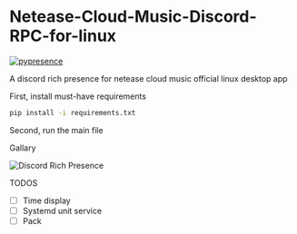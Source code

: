 # Netease-Cloud-Music-Discord-RPC-for-linux

[![pypresence](https://img.shields.io/badge/using-pypresence-00bb88.svg?style=for-the-badge&logo=discord&logoWidth=20)](https://github.com/qwertyquerty/pypresence)

A discord rich presence for netease cloud music official linux desktop app

First, install must-have requirements
```bash
pip install -i requirements.txt
```
Second, run the main file

Gallary

![Discord Rich Presence](https://user-images.githubusercontent.com/22847876/115551934-8fea7700-a260-11eb-9c39-a2286fb81d00.png)

TODOS

- [ ] Time display
- [ ] Systemd unit service
- [ ] Pack
